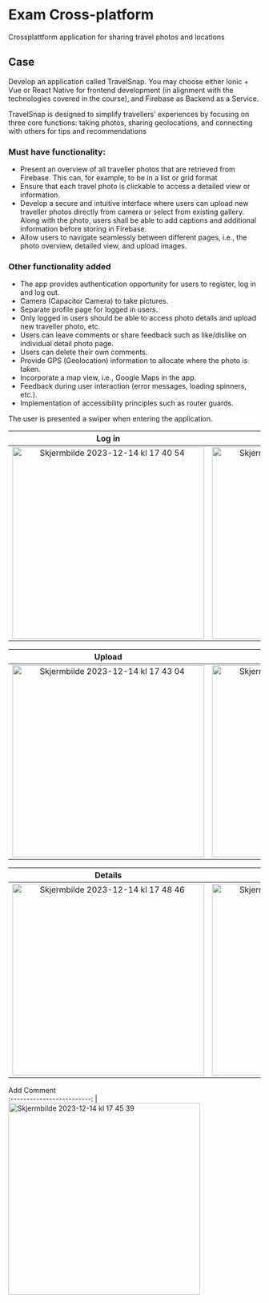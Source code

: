 # Exam Cross-platform

Crossplattform application for sharing travel photos and locations

## Case 
Develop an application called TravelSnap. You may choose either
Ionic + Vue or React Native for frontend development (in alignment with the technologies
covered in the course), and Firebase as Backend as a Service.

TravelSnap is designed to
simplify travellers’ experiences by focusing on three core functions: taking photos, sharing
geolocations, and connecting with others for tips and recommendations

### Must have functionality:
* Present an overview of all traveller photos that are retrieved from Firebase. This can,
for example, to be in a list or grid format 
* Ensure that each travel photo is clickable to access a detailed view or information.
* Develop a secure and intuitive interface where users can upload new traveller photos
directly from camera or select from existing gallery. Along with the photo, users shall
be able to add captions and additional information before storing in Firebase.
* Allow users to navigate seamlessly between different pages, i.e., the photo overview,
detailed view, and upload images.

### Other functionality added 
* The app provides authentication opportunity for users to register, log in and log out.
* Camera (Capacitor Camera) to take pictures.
* Separate profile page for logged in users.
* Only logged in users should be able to access photo details and upload new traveller
photo, etc.
* Users can leave comments or share feedback such as like/dislike on individual detail
photo page.
* Users can delete their own comments.
* Provide GPS (Geolocation) information to allocate where the photo is taken.
* Incorporate a map view, i.e., Google Maps in the app.
* Feedback during user interaction (error messages, loading spinners, etc.).
* Implementation of accessibility principles such as router guards.
 
The user is presented a swiper when entering the application. 

 Log in                    |  Register a new user         |    Home Feed 
:-------------------------:|:-------------------------:|:-------------------------:
<img width="383" alt="Skjermbilde 2023-12-14 kl  17 40 54" src="https://github.com/Ensve/TDS200_H23_CrossPlatform/assets/89137468/20f71d48-1fb5-4c7f-af22-72665974e963">  |  <img width="383" alt="Skjermbilde 2023-12-14 kl  17 38 02" src="https://github.com/Ensve/TDS200_H23_CrossPlatform/assets/89137468/fe727e45-4a05-4c71-95b7-ffa33526e1e7">  |  <img width="383" alt="Skjermbilde 2023-12-14 kl  17 41 56" src="https://github.com/Ensve/TDS200_H23_CrossPlatform/assets/89137468/c5fd95e2-a634-4e64-9e44-d986d8337809">


Upload |  Profile page
:-------------------------:|:-------------------------:
<img width="383" alt="Skjermbilde 2023-12-14 kl  17 43 04" src="https://github.com/Ensve/TDS200_H23_CrossPlatform/assets/89137468/12263ec9-796d-44b3-9401-854e3a92a0a8">  |  <img width="383" alt="Skjermbilde 2023-12-14 kl  17 43 41" src="https://github.com/Ensve/TDS200_H23_CrossPlatform/assets/89137468/7e26c0c8-8ab4-44a0-a7e1-5c134ee99384">


Details         |  Map  |  Gallery
:-------------------------:|:-------------------------: |:-------------------------:
<img width="383" alt="Skjermbilde 2023-12-14 kl  17 48 46" src="https://github.com/Ensve/TDS200_H23_CrossPlatform/assets/89137468/03a27e0e-9950-402d-949e-b81cc92006a8">  |  <img width="383" alt="Skjermbilde 2023-12-14 kl  17 48 03" src="https://github.com/Ensve/TDS200_H23_CrossPlatform/assets/89137468/83e172a9-8697-41d7-bcba-928ac2e4bffb">  |  <img width="383" alt="Skjermbilde 2023-12-14 kl  17 46 35" src="https://github.com/Ensve/TDS200_H23_CrossPlatform/assets/89137468/74ae4e98-f1fa-457b-8066-46aba3ce736b">

Add Comment      
:-------------------------: |
<img width="383" alt="Skjermbilde 2023-12-14 kl  17 45 39" src="https://github.com/Ensve/TDS200_H23_CrossPlatform/assets/89137468/c2a3f13f-2b82-4f5a-ab00-bb19b5450c02">
